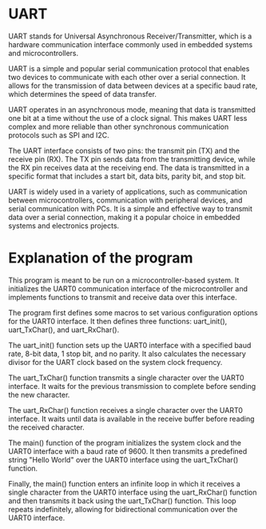 # UART

UART stands for Universal Asynchronous Receiver/Transmitter, which is a hardware communication interface commonly used in embedded systems and microcontrollers.

UART is a simple and popular serial communication protocol that enables two devices to communicate with each other over a serial connection. It allows for the transmission of data between devices at a specific baud rate, which determines the speed of data transfer.

UART operates in an asynchronous mode, meaning that data is transmitted one bit at a time without the use of a clock signal. This makes UART less complex and more reliable than other synchronous communication protocols such as SPI and I2C.

The UART interface consists of two pins: the transmit pin (TX) and the receive pin (RX). The TX pin sends data from the transmitting device, while the RX pin receives data at the receiving end. The data is transmitted in a specific format that includes a start bit, data bits, parity bit, and stop bit.

UART is widely used in a variety of applications, such as communication between microcontrollers, communication with peripheral devices, and serial communication with PCs. It is a simple and effective way to transmit data over a serial connection, making it a popular choice in embedded systems and electronics projects.

# Explanation of the program

This program is meant to be run on a microcontroller-based system. It initializes the UART0 communication interface of the microcontroller and implements functions to transmit and receive data over this interface.

The program first defines some macros to set various configuration options for the UART0 interface. It then defines three functions: uart_init(), uart_TxChar(), and uart_RxChar().

The uart_init() function sets up the UART0 interface with a specified baud rate, 8-bit data, 1 stop bit, and no parity. It also calculates the necessary divisor for the UART clock based on the system clock frequency.

The uart_TxChar() function transmits a single character over the UART0 interface. It waits for the previous transmission to complete before sending the new character.

The uart_RxChar() function receives a single character over the UART0 interface. It waits until data is available in the receive buffer before reading the received character.

The main() function of the program initializes the system clock and the UART0 interface with a baud rate of 9600. It then transmits a predefined string "Hello World" over the UART0 interface using the uart_TxChar() function.

Finally, the main() function enters an infinite loop in which it receives a single character from the UART0 interface using the uart_RxChar() function and then transmits it back using the uart_TxChar() function. This loop repeats indefinitely, allowing for bidirectional communication over the UART0 interface.